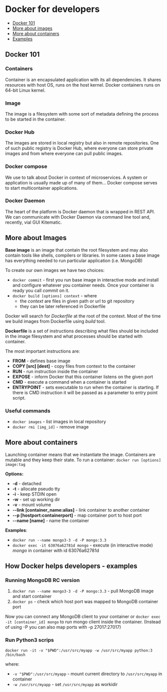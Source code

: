 # Docker for developers
* [Docker 101](#docker-101)
* [More about images](#more-about-images)
* [More about containers](#more-about-containers)
* [Examples](#how-docker-helps-developers---examples)

## Docker 101
### Containers
Container is an encapsulated application with its all dependencies. It shares resources with host OS, runs on the host kernel.
Docker containers runs on 64-bit Linux kernel.

### Image
The image is a filesystem with some sort of metadata defining the process to be started in the container.

### Docker Hub
The images are stored in local registry but also in remote repositories. One of such public registry is Docker Hub, where everyone can store private images and from where everyone can pull public images.

### Docker compose
We use to talk about Docker in context of microservices. A system or application is usually made up of many of them…
Docker compose serves to start multicontainer applications.

### Docker Daemon
The heart of the platform is Docker daemon that is wrapped in REST API.
We can communicate with Docker Daemon via command line tool and, recently, vial GUI
Kitematic.

## More about Images

__Base image__ is an image that contain the root filesystem and may also contain tools like shells, compilers or libraries. In some cases a base image has everything needed to run particular application (i.e. MongoDB)

To create our own images we have two choices:
* ```docker commit``` - first you run base image in interactive mode and install and configure whatever you container needs. Once your container is ready you call *commit* on it.
* ```docker build [options] context``` - where
  * the *context* are files in given path or url to git repository
  * they can be later referenced in Dockerfile

Docker will search for *Dockerfile* at the root of the context.
Most of the time we build images from Dockerfile using *build* tool.

__Dockerfile__ is a set of instructions describing what files should be included in the image filesystem and what processes should be started with container.

The most important instructions are:
* __FROM__ 	- defines base image
* __COPY [src] [dest]__ - copy files from context to the container
* __RUN__ - run instruction inside the container
* __EXPOSE__ - inform Docker that this container listens on the given port 
* __CMD__ - execute a command when a container is started 
* __ENTRYPOINT__ - sets executable to run when the container is starting. If there is CMD instruction it will be passed as a parameter to entry point script.

### Useful commands

* `docker images` - list images in local repository
* `docker rmi [img_id]` - remove image

## More about containers
Launching container means that we instantiate the image. Containers are mutable and they keep their state.
To run a container: `docker run [options] image:tag` 

__Options:__
* __-d__ - detached
* __-t__ - allocate pseudo tty
* __-i__ - keep STDIN open
* __-w__ - set up working dir
* __-v__ - mount volume
* __--link [container_name:alias]__ - link container to another container
* __--p [hostport:containerport]__ - map container port to host port 
* __--name [name]__ - name the container

__Examples__:

* `docker run --name mongo3-3 -d -P mongo:3.3`
* `docker exec -it 63076a62781d mongo` - execute (in interactive mode) *mongo* in container with id 63076a62781d

## How Docker helps developers - examples

### Running MongoDB RC version

1. `docker run --name mongo3-3 -d -P mongo:3.3` - pull MongoDB image and start container
2. `docker ps` - check which host port was mapped to MongoDB container port

Now you can connect any MongoDB client to your container or `docker exec -it [container_id] mongo` to run mongo client inside the container. (Instead of using -P you can also map ports with -p 27017:27017)

### Run Python3 scrips 

```docker run -it -v "$PWD":/usr/src/myapp -w /usr/src/myapp python:3 /bin/bash```

where:
* `-v "$PWD":/usr/src/myapp` - mount current directory to `/usr/src/myapp` in container
* `-w /usr/src/myapp` - set `/usr/src/myapp` as workidir
